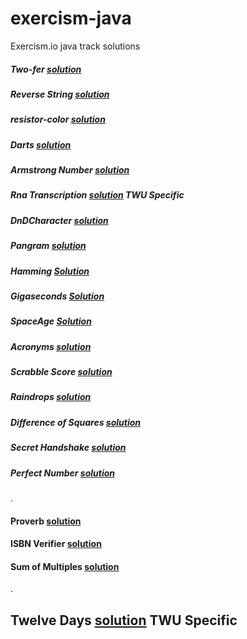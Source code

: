 # exercism-java
Exercism.io java track solutions

##### Two-fer [solution](../master/two-fer)
##### Reverse String [solution](../master/reverse-string)
##### resistor-color [solution](../master/resistor-color)
##### Darts [solution](../master/darts)
##### Armstrong Number  [solution](../master/armstrong-numbers)
##### Rna Transcription [solution](../master/rna-transcription)       TWU Specific
##### DnDCharacter [solution](../master/dnd-character)
##### Pangram  [solution](../master/pangram)
##### Hamming [Solution](../master/hamming)
##### Gigaseconds [Solution](../master/gigasecond)
##### SpaceAge [Solution](../master/space-age)
##### Acronyms [solution](../master/acronym)
##### Scrabble Score [solution](../master/scrabble-score)
##### Raindrops  [solution](../master/raindrops)
##### Difference of Squares  [solution](../master/difference-of-squares)
##### Secret Handshake [solution](../master/secret-handshake)
##### Perfect Number  [solution](../master/perfect-numbers)
.
#### Proverb [solution](../master/proverb)
#### ISBN Verifier [solution](../master/isbn-verifier)
#### Sum of Multiples [solution](../master/sum-of-multiples)
.
## Twelve Days [solution](../master/twelve-days)              TWU Specific
 
